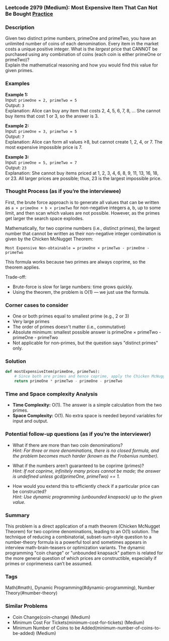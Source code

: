 ### Leetcode 2979 (Medium): Most Expensive Item That Can Not Be Bought [Practice](https://leetcode.com/problems/most-expensive-item-that-can-not-be-bought)

### Description  
Given two distinct prime numbers, primeOne and primeTwo, you have an unlimited number of coins of each denomination. Every item in the market costs a unique positive integer. What is the *largest* price that CANNOT be purchased using any combination of coins (each coin is either primeOne or primeTwo)?  
Explain the mathematical reasoning and how you would find this value for given primes.

### Examples  

**Example 1:**  
Input: `primeOne = 2, primeTwo = 5`  
Output: `3`  
Explanation: Alice can buy any item that costs 2, 4, 5, 6, 7, 8, ... She cannot buy items that cost 1 or 3, so the answer is 3.

**Example 2:**  
Input: `primeOne = 3, primeTwo = 5`  
Output: `7`  
Explanation: Alice can form all values ≥8, but cannot create 1, 2, 4, or 7. The most expensive impossible price is 7.

**Example 3:**  
Input: `primeOne = 5, primeTwo = 7`  
Output: `23`  
Explanation: She cannot buy items priced at 1, 2, 3, 4, 6, 8, 9, 11, 13, 16, 18, or 23. All larger prices are possible; thus, 23 is the largest impossible price.

### Thought Process (as if you’re the interviewee)  
First, the brute force approach is to generate all values that can be written as `a × primeOne + b × primeTwo` for non-negative integers a, b, up to some limit, and then scan which values are not possible. However, as the primes get larger the search space explodes.

Mathematically, for two coprime numbers (i.e., distinct primes), the largest number that cannot be written as their non-negative integer combination is given by the Chicken McNugget Theorem:

    Most Expensive Non-obtainable = primeOne × primeTwo - primeOne - primeTwo

This formula works because two primes are always coprime, so the theorem applies.

Trade-off:  
- Brute-force is slow for large numbers: time grows quickly.  
- Using the theorem, the problem is O(1) — we just use the formula.

### Corner cases to consider  
- One or both primes equal to smallest prime (e.g., 2 or 3)
- Very large primes
- The order of primes doesn't matter (i.e., commutative)
- Absolute minimum: smallest possible answer is primeOne × primeTwo - primeOne - primeTwo
- Not applicable for non-primes, but the question says "distinct primes" only.

### Solution

```python
def mostExpensiveItem(primeOne, primeTwo):
    # Since both are primes and hence coprime, apply the Chicken McNugget Theorem
    return primeOne * primeTwo - primeOne - primeTwo
```

### Time and Space complexity Analysis  

- **Time Complexity:** O(1). The answer is a simple calculation from the two primes.
- **Space Complexity:** O(1). No extra space is needed beyond variables for input and output.

### Potential follow-up questions (as if you’re the interviewer)  

- What if there are more than two coin denominations?  
  *Hint: For three or more denominations, there is no closed formula, and the problem becomes much harder (known as the Frobenius number).*

- What if the numbers aren’t guaranteed to be coprime (primes)?  
  *Hint: If not coprime, infinitely many prices cannot be made; the answer is undefined unless gcd(primeOne, primeTwo) == 1.*

- How would you extend this to efficiently check if a particular price can be constructed?  
  *Hint: Use dynamic programming (unbounded knapsack) up to the given value.*

### Summary
This problem is a direct application of a math theorem (Chicken McNugget Theorem) for two coprime denominations, leading to an O(1) solution. The technique of reducing a combinatorial, subset-sum-style question to a number-theory formula is a powerful tool and sometimes appears in interview math-brain-teasers or optimization variants. The dynamic programming "coin change" or "unbounded knapsack" pattern is related for the more general question of which prices are constructible, especially if primes or coprimeness can’t be assumed.

### Tags
Math(#math), Dynamic Programming(#dynamic-programming), Number Theory(#number-theory)

### Similar Problems
- Coin Change(coin-change) (Medium)
- Minimum Cost For Tickets(minimum-cost-for-tickets) (Medium)
- Minimum Number of Coins to be Added(minimum-number-of-coins-to-be-added) (Medium)